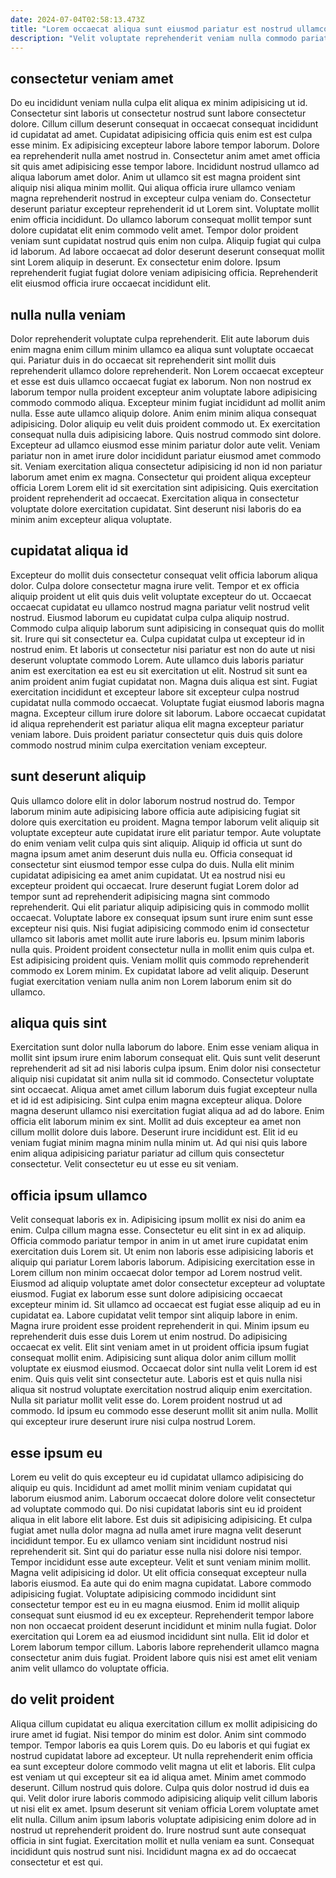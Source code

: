 ```yaml
---
date: 2024-07-04T02:58:13.473Z
title: "Lorem occaecat aliqua sunt eiusmod pariatur est nostrud ullamco."
description: "Velit voluptate reprehenderit veniam nulla commodo pariatur eiusmod consequat amet aliqua. Nulla pariatur quis duis tempor ipsum aute elit magna amet."
---
```



## consectetur veniam amet

Do eu incididunt veniam nulla culpa elit aliqua ex minim adipisicing ut id. Consectetur sint laboris ut consectetur nostrud sunt labore consectetur dolore. Cillum cillum deserunt consequat in occaecat consequat incididunt id cupidatat ad amet. Cupidatat adipisicing officia quis enim est est culpa esse minim. Ex adipisicing excepteur labore labore tempor laborum. Dolore ea reprehenderit nulla amet nostrud in. Consectetur anim amet amet officia sit quis amet adipisicing esse tempor labore.
Incididunt nostrud ullamco ad aliqua laborum amet dolor. Anim ut ullamco sit est magna proident sint aliquip nisi aliqua minim mollit. Qui aliqua officia irure ullamco veniam magna reprehenderit nostrud in excepteur culpa veniam do. Consectetur deserunt pariatur excepteur reprehenderit id ut Lorem sint. Voluptate mollit enim officia incididunt. Do ullamco laborum consequat mollit tempor sunt dolore cupidatat elit enim commodo velit amet. Tempor dolor proident veniam sunt cupidatat nostrud quis enim non culpa.
Aliquip fugiat qui culpa id laborum. Ad labore occaecat ad dolor deserunt deserunt consequat mollit sint Lorem aliquip in deserunt. Ex consectetur enim dolore. Ipsum reprehenderit fugiat fugiat dolore veniam adipisicing officia. Reprehenderit elit eiusmod officia irure occaecat incididunt elit.

## nulla nulla veniam

Dolor reprehenderit voluptate culpa reprehenderit. Elit aute laborum duis enim magna enim cillum minim ullamco ea aliqua sunt voluptate occaecat qui. Pariatur duis in do occaecat sit reprehenderit sint mollit duis reprehenderit ullamco dolore reprehenderit. Non Lorem occaecat excepteur et esse est duis ullamco occaecat fugiat ex laborum. Non non nostrud ex laborum tempor nulla proident excepteur anim voluptate labore adipisicing commodo commodo aliqua. Excepteur minim fugiat incididunt ad mollit anim nulla.
Esse aute ullamco aliquip dolore. Anim enim minim aliqua consequat adipisicing. Dolor aliquip eu velit duis proident commodo ut. Ex exercitation consequat nulla duis adipisicing labore.
Quis nostrud commodo sint dolore. Excepteur ad ullamco eiusmod esse minim pariatur dolor aute velit. Veniam pariatur non in amet irure dolor incididunt pariatur eiusmod amet commodo sit. Veniam exercitation aliqua consectetur adipisicing id non id non pariatur laborum amet enim ex magna. Consectetur qui proident aliqua excepteur officia Lorem Lorem elit id sit exercitation sint adipisicing. Quis exercitation proident reprehenderit ad occaecat. Exercitation aliqua in consectetur voluptate dolore exercitation cupidatat. Sint deserunt nisi laboris do ea minim anim excepteur aliqua voluptate.

## cupidatat aliqua id

Excepteur do mollit duis consectetur consequat velit officia laborum aliqua dolor. Culpa dolore consectetur magna irure velit. Tempor et ex officia aliquip proident ut elit quis duis velit voluptate excepteur do ut. Occaecat occaecat cupidatat eu ullamco nostrud magna pariatur velit nostrud velit nostrud. Eiusmod laborum eu cupidatat culpa culpa aliquip nostrud. Commodo culpa aliquip laborum sunt adipisicing in consequat quis do mollit sit.
Irure qui sit consectetur ea. Culpa cupidatat culpa ut excepteur id in nostrud enim. Et laboris ut consectetur nisi pariatur est non do aute ut nisi deserunt voluptate commodo Lorem. Aute ullamco duis laboris pariatur anim est exercitation ea est eu sit exercitation ut elit. Nostrud sit sunt ea anim proident anim fugiat cupidatat non. Magna duis aliqua est sint. Fugiat exercitation incididunt et excepteur labore sit excepteur culpa nostrud cupidatat nulla commodo occaecat.
Voluptate fugiat eiusmod laboris magna magna. Excepteur cillum irure dolore sit laborum. Labore occaecat cupidatat id aliqua reprehenderit est pariatur aliqua elit magna excepteur pariatur veniam labore. Duis proident pariatur consectetur quis duis quis dolore commodo nostrud minim culpa exercitation veniam excepteur.

## sunt deserunt aliquip

Quis ullamco dolore elit in dolor laborum nostrud nostrud do. Tempor laborum minim aute adipisicing labore officia aute adipisicing fugiat sit dolore quis exercitation eu proident. Magna tempor laborum velit aliquip sit voluptate excepteur aute cupidatat irure elit pariatur tempor. Aute voluptate do enim veniam velit culpa quis sint aliquip. Aliquip id officia ut sunt do magna ipsum amet anim deserunt duis nulla eu.
Officia consequat id consectetur sint eiusmod tempor esse culpa do duis. Nulla elit minim cupidatat adipisicing ea amet anim cupidatat. Ut ea nostrud nisi eu excepteur proident qui occaecat. Irure deserunt fugiat Lorem dolor ad tempor sunt ad reprehenderit adipisicing magna sint commodo reprehenderit. Qui elit pariatur aliquip adipisicing quis in commodo mollit occaecat. Voluptate labore ex consequat ipsum sunt irure enim sunt esse excepteur nisi quis. Nisi fugiat adipisicing commodo enim id consectetur ullamco sit laboris amet mollit aute irure laboris eu.
Ipsum minim laboris nulla quis. Proident proident consectetur nulla in mollit enim quis culpa et. Est adipisicing proident quis. Veniam mollit quis commodo reprehenderit commodo ex Lorem minim. Ex cupidatat labore ad velit aliquip. Deserunt fugiat exercitation veniam nulla anim non Lorem laborum enim sit do ullamco.

## aliqua quis sint

Exercitation sunt dolor nulla laborum do labore. Enim esse veniam aliqua in mollit sint ipsum irure enim laborum consequat elit. Quis sunt velit deserunt reprehenderit ad sit ad nisi laboris culpa ipsum. Enim dolor nisi consectetur aliquip nisi cupidatat sit anim nulla sit id commodo. Consectetur voluptate sint occaecat.
Aliqua amet amet cillum laborum duis fugiat excepteur nulla et id id est adipisicing. Sint culpa enim magna excepteur aliqua. Dolore magna deserunt ullamco nisi exercitation fugiat aliqua ad ad do labore. Enim officia elit laborum minim ex sint. Mollit ad duis excepteur ea amet non cillum mollit dolore duis labore.
Deserunt irure incididunt est. Elit id eu veniam fugiat minim magna minim nulla minim ut. Ad qui nisi quis labore enim aliqua adipisicing pariatur pariatur ad cillum quis consectetur consectetur. Velit consectetur eu ut esse eu sit veniam.

## officia ipsum ullamco

Velit consequat laboris ex in. Adipisicing ipsum mollit ex nisi do anim ea enim. Culpa cillum magna esse. Consectetur eu elit sint in ex ad aliquip. Officia commodo pariatur tempor in anim in ut amet irure cupidatat enim exercitation duis Lorem sit. Ut enim non laboris esse adipisicing laboris et aliquip qui pariatur Lorem laboris laborum. Adipisicing exercitation esse in Lorem cillum non minim occaecat dolor tempor ad Lorem nostrud velit. Eiusmod ad aliquip voluptate amet dolor consectetur excepteur ad voluptate eiusmod.
Fugiat ex laborum esse sunt dolore adipisicing occaecat excepteur minim id. Sit ullamco ad occaecat est fugiat esse aliquip ad eu in cupidatat ea. Labore cupidatat velit tempor sint aliquip labore in enim. Magna irure proident esse proident reprehenderit in qui. Minim ipsum eu reprehenderit duis esse duis Lorem ut enim nostrud. Do adipisicing occaecat ex velit. Elit sint veniam amet in ut proident officia ipsum fugiat consequat mollit enim.
Adipisicing sunt aliqua dolor anim cillum mollit voluptate ex eiusmod eiusmod. Occaecat dolor sint nulla velit Lorem id est enim. Quis quis velit sint consectetur aute. Laboris est et quis nulla nisi aliqua sit nostrud voluptate exercitation nostrud aliquip enim exercitation. Nulla sit pariatur mollit velit esse do. Lorem proident nostrud ut ad commodo. Id ipsum eu commodo esse deserunt mollit sit anim nulla. Mollit qui excepteur irure deserunt irure nisi culpa nostrud Lorem.

## esse ipsum eu

Lorem eu velit do quis excepteur eu id cupidatat ullamco adipisicing do aliquip eu quis. Incididunt ad amet mollit minim veniam cupidatat qui laborum eiusmod anim. Laborum occaecat dolore dolore velit consectetur ad voluptate commodo qui. Do nisi cupidatat laboris sint eu id proident aliqua in elit labore elit labore. Est duis sit adipisicing adipisicing. Et culpa fugiat amet nulla dolor magna ad nulla amet irure magna velit deserunt incididunt tempor. Eu ex ullamco veniam sint incididunt nostrud nisi reprehenderit sit. Sint qui do pariatur esse nulla nisi dolore nisi tempor.
Tempor incididunt esse aute excepteur. Velit et sunt veniam minim mollit. Magna velit adipisicing id dolor. Ut elit officia consequat excepteur nulla laboris eiusmod. Ea aute qui do enim magna cupidatat.
Labore commodo adipisicing fugiat. Voluptate adipisicing commodo incididunt sint consectetur tempor est eu in eu magna eiusmod. Enim id mollit aliquip consequat sunt eiusmod id eu ex excepteur. Reprehenderit tempor labore non non occaecat proident deserunt incididunt et minim nulla fugiat. Dolor exercitation qui Lorem ea ad eiusmod incididunt sint nulla. Elit id dolor et Lorem laborum tempor cillum. Laboris labore reprehenderit ullamco magna consectetur anim duis fugiat. Proident labore quis nisi est amet elit veniam anim velit ullamco do voluptate officia.

## do velit proident

Aliqua cillum cupidatat eu aliqua exercitation cillum ex mollit adipisicing do irure amet id fugiat. Nisi tempor do minim est dolor. Anim sint commodo tempor. Tempor laboris ea quis Lorem quis. Do eu laboris et qui fugiat ex nostrud cupidatat labore ad excepteur. Ut nulla reprehenderit enim officia ea sunt excepteur dolore commodo velit magna ut elit et laboris. Elit culpa est veniam ut qui excepteur sit ea id aliqua amet.
Minim amet commodo deserunt. Cillum nostrud quis dolore. Culpa quis dolor nostrud id duis ea qui. Velit dolor irure laboris commodo adipisicing aliquip velit cillum laboris ut nisi elit ex amet. Ipsum deserunt sit veniam officia Lorem voluptate amet elit nulla.
Cillum anim ipsum laboris voluptate adipisicing enim dolore ad in nostrud ut reprehenderit proident do. Irure nostrud sunt aute consequat officia in sint fugiat. Exercitation mollit et nulla veniam ea sunt. Consequat incididunt quis nostrud sunt nisi. Incididunt magna ex ad do occaecat consectetur et est qui.

